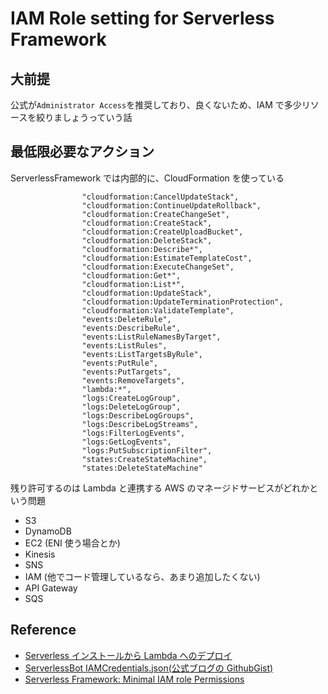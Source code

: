 # IAM Role setting for Serverless Framework

## 大前提

公式が`Administrator Access`を推奨しており、良くないため、IAM で多少リソースを絞りましょうっていう話

## 最低限必要なアクション

ServerlessFramework では内部的に、CloudFormation を使っている

```
                "cloudformation:CancelUpdateStack",
                "cloudformation:ContinueUpdateRollback",
                "cloudformation:CreateChangeSet",
                "cloudformation:CreateStack",
                "cloudformation:CreateUploadBucket",
                "cloudformation:DeleteStack",
                "cloudformation:Describe*",
                "cloudformation:EstimateTemplateCost",
                "cloudformation:ExecuteChangeSet",
                "cloudformation:Get*",
                "cloudformation:List*",
                "cloudformation:UpdateStack",
                "cloudformation:UpdateTerminationProtection",
                "cloudformation:ValidateTemplate",
                "events:DeleteRule",
                "events:DescribeRule",
                "events:ListRuleNamesByTarget",
                "events:ListRules",
                "events:ListTargetsByRule",
                "events:PutRule",
                "events:PutTargets",
                "events:RemoveTargets",
                "lambda:*",
                "logs:CreateLogGroup",
                "logs:DeleteLogGroup",
                "logs:DescribeLogGroups",
                "logs:DescribeLogStreams",
                "logs:FilterLogEvents",
                "logs:GetLogEvents",
                "logs:PutSubscriptionFilter",
                "states:CreateStateMachine",
                "states:DeleteStateMachine"
```

残り許可するのは Lambda と連携する AWS のマネージドサービスがどれかという問題

- S3
- DynamoDB
- EC2 (ENI 使う場合とか)
- Kinesis
- SNS
- IAM (他でコード管理しているなら、あまり追加したくない)
- API Gateway
- SQS

## Reference

- [Serverless インストールから Lambda へのデプロイ](<(https://qiita.com/jumjamjohn/items/abbc060fd2c1c6791ef3)>)
- [ServerlessBot IAMCredentials.json(公式ブログの GithubGist)](https://gist.github.com/ServerlessBot/7618156b8671840a539f405dea2704c8)
- [Serverless Framework: Minimal IAM role Permissions](https://medium.com/@dav009/serverless-framework-minimal-iam-role-permissions-ba34bec0154e)
